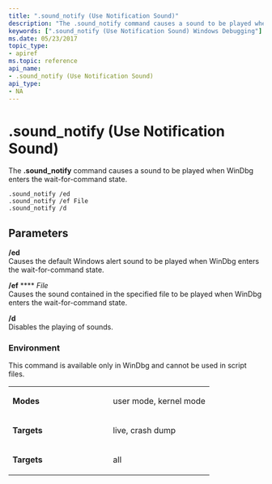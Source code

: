 ```yaml
---
title: ".sound_notify (Use Notification Sound)"
description: "The .sound_notify command causes a sound to be played when WinDbg enters the wait-for-command state."
keywords: [".sound_notify (Use Notification Sound) Windows Debugging"]
ms.date: 05/23/2017
topic_type:
- apiref
ms.topic: reference
api_name:
- .sound_notify (Use Notification Sound)
api_type:
- NA
---
```


# .sound\_notify (Use Notification Sound)


The **.sound\_notify** command causes a sound to be played when WinDbg enters the wait-for-command state.

```dbgcmd
.sound_notify /ed 
.sound_notify /ef File 
.sound_notify /d 
```

## Parameters


<span id="________ed______"></span><span id="________ED______"></span> **/ed**   
Causes the default Windows alert sound to be played when WinDbg enters the wait-for-command state.

<span id="________ef_______File______"></span><span id="________ef_______file______"></span><span id="________EF_______FILE______"></span> **/ef** **** *File*   
Causes the sound contained in the specified file to be played when WinDbg enters the wait-for-command state.

<span id="________d"></span><span id="________D"></span> **/d**  
Disables the playing of sounds.

### Environment

This command is available only in WinDbg and cannot be used in script files.

<table>
<colgroup>
<col width="50%" />
<col width="50%" />
</colgroup>
<tbody>
<tr class="odd">
<td align="left"><p><strong>Modes</strong></p></td>
<td align="left"><p>user mode, kernel mode</p></td>
</tr>
<tr class="even">
<td align="left"><p><strong>Targets</strong></p></td>
<td align="left"><p>live, crash dump</p></td>
</tr>
<tr class="odd">
<td align="left"><p><strong>Targets</strong></p></td>
<td align="left"><p>all</p></td>
</tr>
</tbody>
</table>

 

 

 






